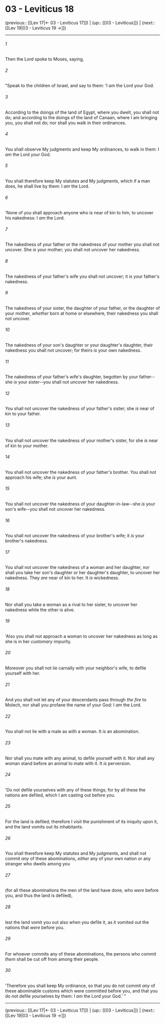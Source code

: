 # 03 - Leviticus 18

(previous:: [[Lev 17|← 03 - Leviticus 17]]) | (up:: [[03 - Leviticus]]) | (next:: [[Lev 19|03 - Leviticus 19 →]])

***


###### 1 
Then the Lord spoke to Moses, saying, 

###### 2 
"Speak to the children of Israel, and say to them: 'I am the Lord your God. 

###### 3 
According to the doings of the land of Egypt, where you dwelt, you shall not do; and according to the doings of the land of Canaan, where I am bringing you, you shall not do; nor shall you walk in their ordinances. 

###### 4 
You shall observe My judgments and keep My ordinances, to walk in them: I _am_ the Lord your God. 

###### 5 
You shall therefore keep My statutes and My judgments, which if a man does, he shall live by them: I _am_ the Lord. 

###### 6 
'None of you shall approach anyone who is near of kin to him, to uncover his nakedness: I _am_ the Lord. 

###### 7 
The nakedness of your father or the nakedness of your mother you shall not uncover. She _is_ your mother; you shall not uncover her nakedness. 

###### 8 
The nakedness of your father's wife you shall not uncover; it _is_ your father's nakedness. 

###### 9 
The nakedness of your sister, the daughter of your father, or the daughter of your mother, _whether_ born at home or elsewhere, their nakedness you shall not uncover. 

###### 10 
The nakedness of your son's daughter or your daughter's daughter, their nakedness you shall not uncover; for theirs _is_ your own nakedness. 

###### 11 
The nakedness of your father's wife's daughter, begotten by your father--she _is_ your sister--you shall not uncover her nakedness. 

###### 12 
You shall not uncover the nakedness of your father's sister; she _is_ near of kin to your father. 

###### 13 
You shall not uncover the nakedness of your mother's sister, for she _is_ near of kin to your mother. 

###### 14 
You shall not uncover the nakedness of your father's brother. You shall not approach his wife; she _is_ your aunt. 

###### 15 
You shall not uncover the nakedness of your daughter-in-law--she _is_ your son's wife--you shall not uncover her nakedness. 

###### 16 
You shall not uncover the nakedness of your brother's wife; it _is_ your brother's nakedness. 

###### 17 
You shall not uncover the nakedness of a woman and her daughter, nor shall you take her son's daughter or her daughter's daughter, to uncover her nakedness. They _are_ near of kin to her. It _is_ wickedness. 

###### 18 
Nor shall you take a woman as a rival to her sister, to uncover her nakedness while the other is alive. 

###### 19 
'Also you shall not approach a woman to uncover her nakedness as long as she is in her _customary_ impurity. 

###### 20 
Moreover you shall not lie carnally with your neighbor's wife, to defile yourself with her. 

###### 21 
And you shall not let any of your descendants pass through _the fire_ to Molech, nor shall you profane the name of your God: I _am_ the Lord. 

###### 22 
You shall not lie with a male as with a woman. It _is_ an abomination. 

###### 23 
Nor shall you mate with any animal, to defile yourself with it. Nor shall any woman stand before an animal to mate with it. It _is_ perversion. 

###### 24 
'Do not defile yourselves with any of these things; for by all these the nations are defiled, which I am casting out before you. 

###### 25 
For the land is defiled; therefore I visit the punishment of its iniquity upon it, and the land vomits out its inhabitants. 

###### 26 
You shall therefore keep My statutes and My judgments, and shall not commit _any_ of these abominations, _either_ any of your own nation or any stranger who dwells among you 

###### 27 
(for all these abominations the men of the land have done, who _were_ before you, and thus the land is defiled), 

###### 28 
lest the land vomit you out also when you defile it, as it vomited out the nations that _were_ before you. 

###### 29 
For whoever commits any of these abominations, the persons who commit _them_ shall be cut off from among their people. 

###### 30 
'Therefore you shall keep My ordinance, so that _you_ do not commit _any_ of these abominable customs which were committed before you, and that you do not defile yourselves by them: I _am_ the Lord your God.' "

***

(previous:: [[Lev 17|← 03 - Leviticus 17]]) | (up:: [[03 - Leviticus]]) | (next:: [[Lev 19|03 - Leviticus 19 →]])
